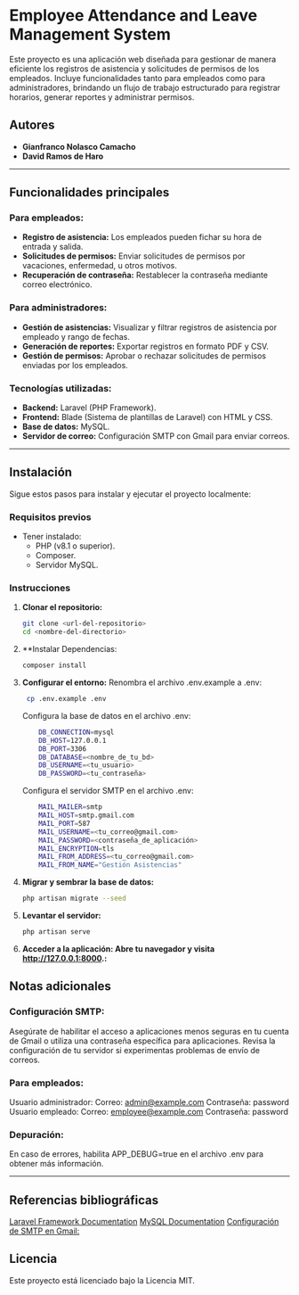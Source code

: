 # Employee Attendance and Leave Management System

Este proyecto es una aplicación web diseñada para gestionar de manera eficiente los registros de asistencia y solicitudes de permisos de los empleados. Incluye funcionalidades tanto para empleados como para administradores, brindando un flujo de trabajo estructurado para registrar horarios, generar reportes y administrar permisos.

## Autores

- **Gianfranco Nolasco Camacho**
- **David Ramos de Haro**

---

## Funcionalidades principales

### Para empleados:
- **Registro de asistencia:** Los empleados pueden fichar su hora de entrada y salida.
- **Solicitudes de permisos:** Enviar solicitudes de permisos por vacaciones, enfermedad, u otros motivos.
- **Recuperación de contraseña:** Restablecer la contraseña mediante correo electrónico.

### Para administradores:
- **Gestión de asistencias:** Visualizar y filtrar registros de asistencia por empleado y rango de fechas.
- **Generación de reportes:** Exportar registros en formato PDF y CSV.
- **Gestión de permisos:** Aprobar o rechazar solicitudes de permisos enviadas por los empleados.

### Tecnologías utilizadas:
- **Backend:** Laravel (PHP Framework).
- **Frontend:** Blade (Sistema de plantillas de Laravel) con HTML y CSS.
- **Base de datos:** MySQL.
- **Servidor de correo:** Configuración SMTP con Gmail para enviar correos.

---

## Instalación

Sigue estos pasos para instalar y ejecutar el proyecto localmente:

### Requisitos previos
- Tener instalado:
  - PHP (v8.1 o superior).
  - Composer.
  - Servidor MySQL.

### Instrucciones
1. **Clonar el repositorio:**
   ```bash
   git clone <url-del-repositorio>
   cd <nombre-del-directorio>
   ```
2. **Instalar Dependencias:
    ````bash
    composer install
    ````
3. **Configurar el entorno:**
    Renombra el archivo .env.example a .env:
   ```bash
    cp .env.example .env
   ````
   Configura la base de datos en el archivo .env:
   ```bash
       DB_CONNECTION=mysql
       DB_HOST=127.0.0.1
       DB_PORT=3306
       DB_DATABASE=<nombre_de_tu_bd>
       DB_USERNAME=<tu_usuario>
       DB_PASSWORD=<tu_contraseña>
    ```
   Configura el servidor SMTP en el archivo .env:
   ```bash
       MAIL_MAILER=smtp
       MAIL_HOST=smtp.gmail.com
       MAIL_PORT=587
       MAIL_USERNAME=<tu_correo@gmail.com>
       MAIL_PASSWORD=<contraseña_de_aplicación>
       MAIL_ENCRYPTION=tls
       MAIL_FROM_ADDRESS=<tu_correo@gmail.com>
       MAIL_FROM_NAME="Gestión Asistencias"
   ```
4. **Migrar y sembrar la base de datos:**
    ```bash
   php artisan migrate --seed
    ```

5. **Levantar el servidor:**
    ```bash
    php artisan serve
    ```
6. **Acceder a la aplicación: Abre tu navegador y visita http://127.0.0.1:8000.:**

## Notas adicionales

### Configuración SMTP:
Asegúrate de habilitar el acceso a aplicaciones menos seguras en tu cuenta de Gmail o utiliza una contraseña específica para aplicaciones.
Revisa la configuración de tu servidor si experimentas problemas de envío de correos.
### Para empleados:
Usuario administrador: Correo: admin@example.com Contraseña: password
Usuario empleado: Correo: employee@example.com Contraseña: password
### Depuración:
En caso de errores, habilita APP_DEBUG=true en el archivo .env para obtener más información.

---

## Referencias bibliográficas
[Laravel Framework Documentation](https://laravel.com/docs)
[MySQL Documentation](https://dev.mysql.com/doc/)
[Configuración de SMTP en Gmail: ](https://support.google.com/mail/)

## Licencia 
Este proyecto está licenciado bajo la Licencia MIT.
